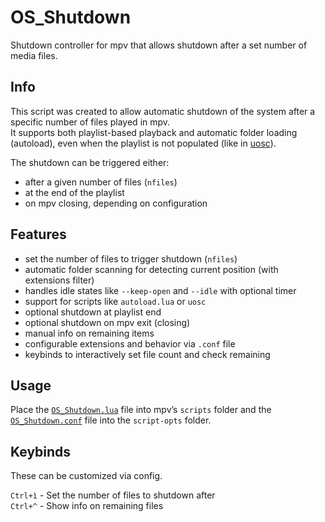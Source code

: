 # OS_Shutdown
Shutdown controller for mpv that allows shutdown after a set number of media files.

## Info
This script was created to allow automatic shutdown of the system after a specific number of files played in mpv.  
It supports both playlist-based playback and automatic folder loading (autoload), even when the playlist is not populated (like in [uosc](https://github.com/tomasklaen/uosc)).

The shutdown can be triggered either:
- after a given number of files (`nfiles`)
- at the end of the playlist
- on mpv closing, depending on configuration

## Features
* set the number of files to trigger shutdown (`nfiles`)
* automatic folder scanning for detecting current position (with extensions filter)
* handles idle states like `--keep-open` and `--idle` with optional timer
* support for scripts like `autoload.lua` or `uosc`
* optional shutdown at playlist end
* optional shutdown on mpv exit (closing)
* manual info on remaining items
* configurable extensions and behavior via `.conf` file
* keybinds to interactively set file count and check remaining

## Usage
Place the [`OS_Shutdown.lua`](./shutdown_after_nfiles.lua) file into mpv’s `scripts` folder and the [`OS_Shutdown.conf`](./script-opts/shutdown_after_nfiles.conf) file into the `script-opts` folder.

## Keybinds
These can be customized via config.

`Ctrl+ì` - Set the number of files to shutdown after  
`Ctrl+^` - Show info on remaining files  
